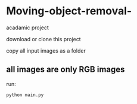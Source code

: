 # Moving-object-removal-
acadamic project

download or clone this project

copy all input images as a folder
 ## all images are only RGB images

run:

    python main.py

